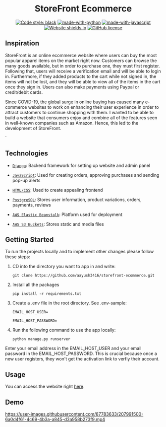 <h1 align="center">
 StoreFront Ecommerce
</h1>

<div align="center">

<!-- [![GitHub Workflow Status](https://img.shields.io/badge/build-passing-brightgreen)](https://github.com/ki3-qbt/graph-compiler/actions)
[![docs.rs](https://img.shields.io/badge/docs-passing-brightgreen)](https://github.com/ki3-qbt/graph-compiler/tree/gh-pages) -->
[![Code style: black](https://img.shields.io/badge/code%20style-black-000000.svg)](https://github.com/ambv/black)
[![made-with-python](https://img.shields.io/badge/Made%20with-Python-1f425f.svg)](https://www.python.org/)
[![made-with-javascript](https://img.shields.io/badge/Made%20with-JavaScript-1f425f.svg)](https://www.javascript.com)
[![Website shields.io](https://img.shields.io/website-up-down-green-red/http/shields.io.svg)](http://shields.io/)
[![GitHub license](https://img.shields.io/github/license/Naereen/StrapDown.js.svg)](https://github.com/Naereen/StrapDown.js/blob/master/LICENSE)
</div>

## Inspiration

StoreFront is an online ecommerce website where users can buy the most popular apparel items on the market right now. Customers can browse the many goods available, but in order to purchase one, they must first register. Following that, users will receive a verification email and will be able to login in. Furthermore, if they added products to the cart while not signed in, the items will not be lost, and they will be able to view all of the items in the cart once they sign in. Users can also make payments using Paypal or credit/debit cards.

Since COVID-19, the global surge in online buying has caused many e-commerce websites to work on enhancing their user experience in order to attract customers to continue shopping with them. I wanted to be able to build a website that consumers enjoy and combine all of the features seen in well-known companies such as Amazon. Hence, this led to the development of StoreFront.


`

## Technologies
- [`Django`](https://www.djangoproject.com/): Backend framework for setting up website and admin panel

- [`JavaScript`](https://www.javascript.com/): Used for creating orders, approving purchases and sending pop-up alerts

- [`HTML/CSS`](https://www.w3.org/standards/webdesign/htmlcss): Used to create appealing frontend

- [`PostgreSQL`](https://www.postgresql.org/): Stores user information, product variations, orders, payments, reviews

- [`AWS Elastic Beanstalk`](https://aws.amazon.com/elasticbeanstalk/): Platform used for deployment

- [`AWS S3 Buckets`](https://aws.amazon.com/s3/): Stores static and media files


## Getting Started
To run the projects locally and to implement other changes please follow these steps:

1. CD into the directory you want to app in and write:

    `git clone https://github.com/aayush3416/storefront-ecommerce.git`
    
    
2. Install all the packages

    `pip install -r requirements.txt`
  
3. Create a .env file in the root directory. See .env-sample:

    `EMAIL_HOST_USER=`
    
    `EMAIL_HOST_PASSWORD=`
    
4. Run the following command to use the app locally:

    `python manage.py runserver`
    
    
Enter your email address in the EMAIL_HOST_USER and your email password in the EMAIL_HOST_PASSWORD. This is crucial because once a new user registers, they won't get the activation link to verfiy their account.
  
## Usage

You can access the website right [here](http://storefront-env.eba-xz9bwhj2.us-west-2.elasticbeanstalk.com/).
## Demo



https://user-images.githubusercontent.com/87783633/207991500-6a0d4f61-4c69-4b3a-a845-d3a958b273f9.mp4


